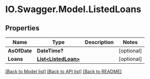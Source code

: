 # IO.Swagger.Model.ListedLoans
## Properties

Name | Type | Description | Notes
------------ | ------------- | ------------- | -------------
**AsOfDate** | **DateTime?** |  | [optional] 
**Loans** | [**List&lt;ListedLoan&gt;**](ListedLoan.md) |  | [optional] 

[[Back to Model list]](../README.md#documentation-for-models) [[Back to API list]](../README.md#documentation-for-api-endpoints) [[Back to README]](../README.md)

